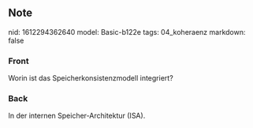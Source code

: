 ## Note
nid: 1612294362640
model: Basic-b122e
tags: 04_koheraenz
markdown: false

### Front
Worin ist das Speicherkonsistenzmodell integriert?

### Back
In der internen Speicher-Architektur (ISA).
